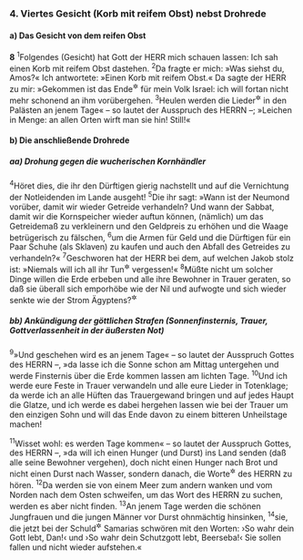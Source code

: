 ### 4. Viertes Gesicht (Korb mit reifem Obst) nebst Drohrede

#### a) Das Gesicht von dem reifen Obst

__8__
<sup>1</sup>Folgendes (Gesicht) hat Gott der HERR mich schauen lassen: Ich sah einen Korb mit reifem Obst dastehen.
<sup>2</sup>Da fragte er mich: »Was siehst du, Amos?« Ich antwortete: »Einen Korb mit reifem Obst.« Da sagte der HERR zu mir: »Gekommen ist das Ende<sup title="oder: die Zeit der Reife">&#x2732;</sup> für mein Volk Israel: ich will fortan nicht mehr schonend an ihm vorübergehen.
<sup>3</sup>Heulen werden die Lieder<sup title="= Sänger">&#x2732;</sup> in den Palästen an jenem Tage« – so lautet der Ausspruch des HERRN –; »Leichen in Menge: an allen Orten wirft man sie hin! Still!«

#### b) Die anschließende Drohrede

##### aa) Drohung gegen die wucherischen Kornhändler

<sup>4</sup>Höret dies, die ihr den Dürftigen gierig nachstellt und auf die Vernichtung der Notleidenden im Lande ausgeht!
<sup>5</sup>Die ihr sagt: »Wann ist der Neumond vorüber, damit wir wieder Getreide verhandeln? Und wann der Sabbat, damit wir die Kornspeicher wieder auftun können, (nämlich) um das Getreidemaß zu verkleinern und den Geldpreis zu erhöhen und die Waage betrügerisch zu fälschen,
<sup>6</sup>um die Armen für Geld und die Dürftigen für ein Paar Schuhe (als Sklaven) zu kaufen und auch den Abfall des Getreides zu verhandeln?«
<sup>7</sup>Geschworen hat der HERR bei dem, auf welchen Jakob stolz ist: »Niemals will ich all ihr Tun<sup title="oder: irgendeine ihrer Handlungen">&#x2732;</sup> vergessen!«
<sup>8</sup>Müßte nicht um solcher Dinge willen die Erde erbeben und alle ihre Bewohner in Trauer geraten, so daß sie überall sich emporhöbe wie der Nil und aufwogte und sich wieder senkte wie der Strom Ägyptens?<sup title="vgl. 9,5">&#x2732;</sup>

##### bb) Ankündigung der göttlichen Strafen (Sonnenfinsternis, Trauer, Gottverlassenheit in der äußersten Not)

<sup>9</sup>»Und geschehen wird es an jenem Tage« – so lautet der Ausspruch Gottes des HERRN –, »da lasse ich die Sonne schon am Mittag untergehen und werde Finsternis über die Erde kommen lassen am lichten Tage.
<sup>10</sup>Und ich werde eure Feste in Trauer verwandeln und alle eure Lieder in Totenklage; da werde ich an alle Hüften das Trauergewand bringen und auf jedes Haupt die Glatze, und ich werde es dabei hergehen lassen wie bei der Trauer um den einzigen Sohn und will das Ende davon zu einem bitteren Unheilstage machen!

<sup>11</sup>Wisset wohl: es werden Tage kommen« – so lautet der Ausspruch Gottes, des HERRN –, »da will ich einen Hunger (und Durst) ins Land senden (daß alle seine Bewohner vergehen), doch nicht einen Hunger nach Brot und nicht einen Durst nach Wasser, sondern danach, die Worte<sup title="= Weisungen, Offenbarungen">&#x2732;</sup> des HERRN zu hören.
<sup>12</sup>Da werden sie von einem Meer zum andern wanken und vom Norden nach dem Osten schweifen, um das Wort des HERRN zu suchen, werden es aber nicht finden.
<sup>13</sup>An jenem Tage werden die schönen Jungfrauen und die jungen Männer vor Durst ohnmächtig hinsinken,
<sup>14</sup>sie, die jetzt bei der Schuld<sup title="d.h. dem greuelhaften Götzendienst">&#x2732;</sup> Samarias schwören mit den Worten: ›So wahr dein Gott lebt, Dan!‹ und ›So wahr dein Schutzgott lebt, Beerseba!‹ Sie sollen fallen und nicht wieder aufstehen.«